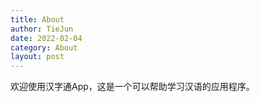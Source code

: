 ```yaml
---
title: About
author: TieJun
date: 2022-02-04
category: About
layout: post
---
```


欢迎使用汉字通App，这是一个可以帮助学习汉语的应用程序。
